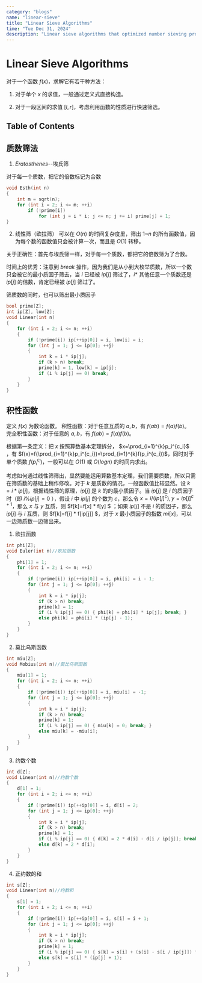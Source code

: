 ```yaml
---
category: "blogs"
name: "linear-sieve"
title: "Linear Sieve Algorithms"
time: "Tue Dec 31, 2024"
description: "Linear sieve algorithms that optimized number sieving problems"
---
```


# Linear Sieve Algorithms

对于一个函数 $f(x)$，求解它有若干种方法：

1. 对于单个 $x$ 的求值，一般通过定义式直接构造。

2. 对于一段区间的求值 $[l, r]$，考虑利用函数的性质进行快速筛选。

## Table of Contents

## 质数筛法

1. $Eratosthenes$--埃氏筛

对于每一个质数，把它的倍数标记为合数

```cpp
void Esth(int n)
{
    int m = sqrt(n);
    for (int i = 2; i <= m; ++i)
        if (!prime[i])
            for (int j = i * i; j <= n; j += i) prime[j] = 1;
}
```

2. 线性筛（欧拉筛）
   可以在 $O(n)$ 的时间复杂度里，筛出 $1$~$n$ 的所有函数值，因为每个数的函数值只会被计算一次，而且是 $O(1)$ 转移。

关于正确性：首先与埃氏筛一样，对于每一个质数，都把它的倍数筛为了合数。

时间上的优秀：注意到 $break$ 操作，因为我们是从小到大枚举质数，所以一个数只会被它的最小质因子筛去，当 $i$ 已经被 $ip[j]$
筛过了，$i*$ 其他任意一个质数还是 $ip[j]$ 的倍数，肯定已经被 $ip[j]$ 筛过了。

筛质数的同时，也可以筛出最小质因子

```cpp
bool prime[Z];
int ip[Z], low[Z];
void Linear(int n)
{
    for (int i = 2; i <= n; ++i)
    {
        if (!prime[i]) ip[++ip[0]] = i, low[i] = i;
        for (int j = 1; j <= ip[0]; ++j)
        {
            int k = i * ip[j];
            if (k > n) break;
            prime[k] = 1, low[k] = ip[j];
            if (i % ip[j] == 0) break;
        }
    }
}
```

## 积性函数

定义 $f(x)$ 为数论函数。
积性函数：对于任意互质的 $a, b$，有 $f(ab)=f(a)f(b)$。
完全积性函数：对于任意的 $a, b$，有 $f(ab)=f(a)f(b)$。

根据第一条定义：把 $x$ 按照算数基本定理拆分， $x=\prod_{i=1}^{k}p_i^{c_i}$
，有 $f(x)=f(\prod_{i=1}^{k}p_i^{c_i})=\prod_{i=1}^{k}f(p_i^{c_i})$，同时对于单个质数 $f(p_i^{c_i})$，一般可以在 $O(1)$
或 $O(logn)$ 的时间内求出。

考虑如何通过线性筛筛出，显然要能运用算数基本定理，我们需要质数，所以只需在筛质数的基础上稍作修改。对于 $k$
是质数的情况，一般函数值比较显然。设 $k=i*ip[j]$，根据线性筛的原理，$ip[j]$ 是 $k$ 的的最小质因子。当 $ip[j]$ 是 $i$
的质因子时（即 $i \% ip[j] = 0$ ），假设 $i$ 中 $ip[j]$ 的个数为 $c$，那么令 $x=i/(ip[j]^c), y=ip[j]^{c+1}$，那么 $x$ 与 $y$
互质，则 $f[k]=f[x] * f[y] $ ；如果 $ip[j]$ 不是 $i$ 的质因子，那么 $ip[j]$ 与 $i$ 互质，则 $f[k]=f[i] * f[ip[j]] $，对于 $x$
最小质因子的指数 $mi[x]$，可以一边筛质数一边筛出来。

1. 欧拉函数

```cpp
int phi[Z];
void Euler(int n)//欧拉函数
{
    phi[1] = 1;
    for (int i = 2; i <= n; ++i)
    {
        if (!prime[i]) ip[++ip[0]] = i, phi[i] = i - 1;
        for (int j = 1; j <= ip[0]; ++j)
        {
            int k = i * ip[j];
            if (k > n) break;
            prime[k] = 1;
            if (i % ip[j] == 0) { phi[k] = phi[i] * ip[j]; break; }
            else phi[k] = phi[i] * (ip[j] - 1);
        }
    }
}
```

2. 莫比乌斯函数

```cpp
int miu[Z];
void Mobius(int n)//莫比乌斯函数
{
    miu[1] = 1;
    for (int i = 2; i <= n; ++i)
    {
        if (!prime[i]) ip[++ip[0]] = i, miu[i] = -1;
        for (int j = 1; j <= ip[0]; ++j)
        {
            int k = i * ip[j];
            if (k > n) break;
            prime[k] = 1;
            if (i % ip[j] == 0) { miu[k] = 0; break; }
            else miu[k] = -miu[i];
        }
    }
}
```

3. 约数个数

```cpp
int d[Z];
void Linear(int n)//约数个数
{
    d[1] = 1;
    for (int i = 2; i <= n; ++i)
    {
        if (!prime[i]) ip[++ip[0]] = i, d[i] = 2;
        for (int j = 1; j <= ip[0]; ++j)
        {
            int k = i * ip[j];
            if (k > n) break;
            prime[k] = 1;
            if (i % ip[j] == 0) { d[k] = 2 * d[i] - d[i / ip[j]]; break; }
            else d[k] = 2 * d[i];
        }
    }
}
```

4. 正约数的和

```cpp
int s[Z];
void Linear(int n)//约数和
{
    s[1] = 1;
    for (int i = 2; i <= n; ++i)
    {
        if (!prime[i]) ip[++ip[0]] = i, s[i] = i + 1;
        for (int j = 1; j <= ip[0]; ++j)
        {
            int k = i * ip[j];
            if (k > n) break;
            prime[k] = 1;
            if (i % ip[j] == 0) { s[k] = s[i] + (s[i] - s[i / ip[j]]) * ip[j]; break; }
            else s[k] = s[i] * (ip[j] + 1);
        }
    }
}
```
